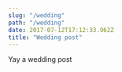 ```yaml
---
slug: "/wedding"
path: "/wedding"
date: 2017-07-12T17:12:33.962Z
title: "Wedding post"
---
```

Yay a wedding post